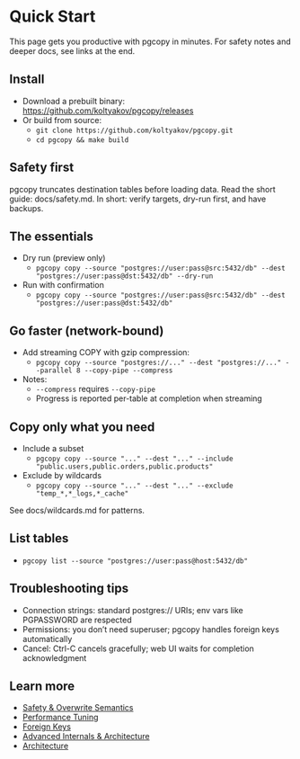 # Quick Start

This page gets you productive with pgcopy in minutes. For safety notes and deeper docs, see links at the end.

## Install

- Download a prebuilt binary: https://github.com/koltyakov/pgcopy/releases
- Or build from source:
  - `git clone https://github.com/koltyakov/pgcopy.git`
  - `cd pgcopy && make build`

## Safety first

pgcopy truncates destination tables before loading data. Read the short guide: docs/safety.md. In short: verify targets, dry-run first, and have backups.

## The essentials

- Dry run (preview only)
  - `pgcopy copy --source "postgres://user:pass@src:5432/db" --dest "postgres://user:pass@dst:5432/db" --dry-run`
- Run with confirmation
  - `pgcopy copy --source "postgres://user:pass@src:5432/db" --dest "postgres://user:pass@dst:5432/db"`

## Go faster (network-bound)

- Add streaming COPY with gzip compression:
  - `pgcopy copy --source "postgres://..." --dest "postgres://..." --parallel 8 --copy-pipe --compress`
- Notes:
  - `--compress` requires `--copy-pipe`
  - Progress is reported per-table at completion when streaming

## Copy only what you need

- Include a subset
  - `pgcopy copy --source "..." --dest "..." --include "public.users,public.orders,public.products"`
- Exclude by wildcards
  - `pgcopy copy --source "..." --dest "..." --exclude "temp_*,*_logs,*_cache"`

See docs/wildcards.md for patterns.

## List tables

- `pgcopy list --source "postgres://user:pass@host:5432/db"`

## Troubleshooting tips

- Connection strings: standard postgres:// URIs; env vars like PGPASSWORD are respected
- Permissions: you don’t need superuser; pgcopy handles foreign keys automatically
- Cancel: Ctrl-C cancels gracefully; web UI waits for completion acknowledgment

## Learn more

- [Safety & Overwrite Semantics](docs/safety.md)
- [Performance Tuning](docs/performance.md)
- [Foreign Keys](docs/foreign-keys.md)
- [Advanced Internals & Architecture](docs/internals.md)
- [Architecture](docs/architecture.md)
